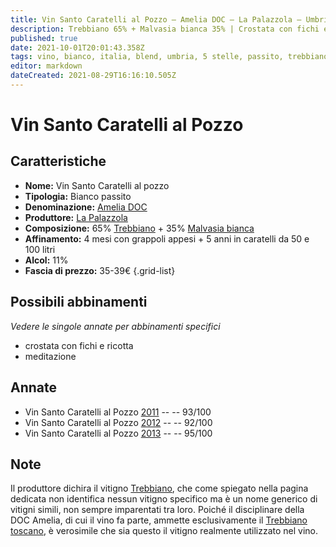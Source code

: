 ```yaml
---
title: Vin Santo Caratelli al Pozzo – Amelia DOC – La Palazzola – Umbria (IT) – 35-39€ – 5★
description: Trebbiano 65% + Malvasia bianca 35% | Crostata con fichi e ricotta – Meditazione
published: true
date: 2021-10-01T20:01:43.358Z
tags: vino, bianco, italia, blend, umbria, 5 stelle, passito, trebbiano, malvasia bianca, crostata con fichi e ricotta, meditazione, 35-39€
editor: markdown
dateCreated: 2021-08-29T16:16:10.505Z
---
```


# Vin Santo Caratelli al Pozzo

## Caratteristiche
- **Nome:** Vin Santo Caratelli al pozzo
- **Tipologia:** Bianco passito
- **Denominazione:** [Amelia DOC](/denominazioni/Italia/Umbria/DOC/Amelia) 
- **Produttore:** [La Palazzola](/produttori/Italia/Umbria/La-Palazzola) 
- **Composizione:** 65% [Trebbiano](/vitigni/Italia/bacca-bianca/trebbiano) + 35% [Malvasia bianca](/vitigni/Italia/bacca-bianca/malvasia-bianca)
- **Affinamento:** 4 mesi con grappoli appesi + 5 anni in caratelli da 50 e 100 litri 
- **Alcol:** 11%
- **Fascia di prezzo:** 35-39€
{.grid-list}


## Possibili abbinamenti
*Vedere le singole annate per abbinamenti specifici*

- crostata con fichi e ricotta
- meditazione

## Annate
- Vin Santo Caratelli al Pozzo [2011](vini/Italia/Umbria/La-Palazzola/Vin-Santo-Caratelli-al-Pozzo/2011) -- <span class="star-5"></span> -- 93/100
- Vin Santo Caratelli al Pozzo [2012](vini/Italia/Umbria/La-Palazzola/Vin-Santo-Caratelli-al-Pozzo/2012) -- <span class="star-5"></span> -- 92/100
- Vin Santo Caratelli al Pozzo [2013](vini/Italia/Umbria/La-Palazzola/Vin-Santo-Caratelli-al-Pozzo/2013) -- <span class="star-5"></span> -- 95/100

## Note
Il produttore dichira il vitigno [Trebbiano](/vitigni/Italia/bacca-bianca/trebbiano), che come spiegato nella pagina dedicata non identifica nessun vitigno specifico ma è un nome generico di vitigni simili, non sempre imparentati tra loro. Poiché il disciplinare della DOC Amelia, di cui il vino fa parte, ammette esclusivamente il [Trebbiano toscano](/vitigni/Italia/bacca-bianca/trebbiano-toscano), è verosimile che sia questo il vitigno realmente utilizzato nel vino.
